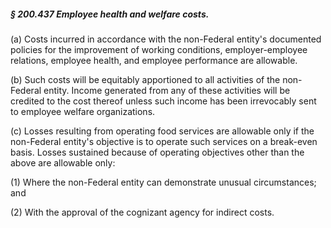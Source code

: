 ##### § 200.437 Employee health and welfare costs. #####

(a) Costs incurred in accordance with the non-Federal entity's documented policies for the improvement of working conditions, employer-employee relations, employee health, and employee performance are allowable.

(b) Such costs will be equitably apportioned to all activities of the non-Federal entity. Income generated from any of these activities will be credited to the cost thereof unless such income has been irrevocably sent to employee welfare organizations.

(c) Losses resulting from operating food services are allowable only if the non-Federal entity's objective is to operate such services on a break-even basis. Losses sustained because of operating objectives other than the above are allowable only:

(1) Where the non-Federal entity can demonstrate unusual circumstances; and

(2) With the approval of the cognizant agency for indirect costs.